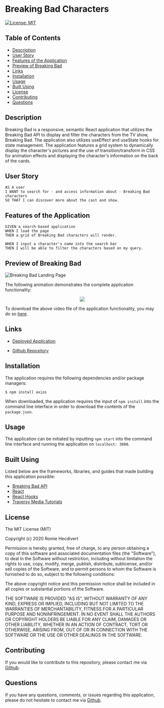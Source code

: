 # Breaking Bad Characters

[![License: MIT](https://img.shields.io/badge/License-MIT-yellow.svg)](https://opensource.org/licenses/MIT)

## Table of Contents
*  [Description](#description)
*  [User Story](#user-story)
*  [Features of the Application](#features-of-the-application)
*  [Preview of Breaking Bad](#preview-of-breaking-bad)
*  [Links](#links)
*  [Installation](#installation)
*  [Usage](#usage)
*  [Built Using](#built-using)
*  [License](#license)
*  [Contributing](#contributing)
*  [Questions](#questions)

## Description

Breaking Bad is a responsive, semantic React application that utilizes the Breaking Bad API to display and filter the characters from the TV show, Breaking Bad. The application also utilizes useEffect and useState hooks for state management. The application features a grid system to dynamically display the character's pictures and the use of transition/transform in CSS for animation effects and displaying the character's information on the back of the cards.

## User Story
~~~
AS A user  
I WANT to search for - and access information about - Breaking Bad characters  
SO THAT I can discover more about the cast and show.  
~~~

## Features of the Application
~~~
GIVEN a search-based application   
WHEN I load the page  
THEN a grid of Breaking Bad characters will render.  

WHEN I input a character's name into the search bar  
THEN I will be able to filter the characters based on my query.  
~~~

## Preview of Breaking Bad

![Breaking Bad Landing Page](assets/images/breakingBadLandingPage.png)

The following animation demonstrates the complete application functionality:

<p align="center">
  <img src="assets/videos/breakingBadFunctionalityPreview.gif">
</p>

To download the above video file of the application functionality, you may do so [here](https://github.com/rh9891/BreakingBad/blob/master/assets/videos/breakingBadFunctionalityPreview.mp4).

## Links

- [Deployed Application](https://breaking-bad-characters-with-react.netlify.app/)

- [Github Repository](https://github.com/rh9891/BreakingBad)

## Installation

The application requires the following dependencies and/or package managers:

~~~
$ npm install axios 
~~~

When downloaded, the application requires the input of `npm install` into the command line interface in order to download the contents of the `package.json`.

## Usage

The application can be initiated by inputting `npm start` into the command line interface and running the application on `localhost: 3000`.

## Built Using

Listed below are the frameworks, libraries, and guides that made building this application possible:

* [Breaking Bad API](https://breakingbadapi.com/)
* [React](https://reactjs.org/docs/getting-started.html)
* [React Hooks](https://reactjs.org/docs/hooks-intro.html)
* [Traversy Media Tutorials](https://www.traversymedia.com/)

## License

The MIT License (MIT)

Copyright (c) 2020 Romie Hecdivert

Permission is hereby granted, free of charge, to any person obtaining a copy of this software and associated documentation files (the "Software"), to deal in the Software without restriction, including without limitation the rights to use, copy, modify, merge, publish, distribute, sublicense, and/or sell copies of the Software, and to permit persons to whom the Software is furnished to do so, subject to the following conditions:

The above copyright notice and this permission notice shall be included in all copies or substantial portions of the Software.

THE SOFTWARE IS PROVIDED "AS IS", WITHOUT WARRANTY OF ANY KIND, EXPRESS OR IMPLIED, INCLUDING BUT NOT LIMITED TO THE WARRANTIES OF MERCHANTABILITY, FITNESS FOR A PARTICULAR PURPOSE AND NONINFRINGEMENT. IN NO EVENT SHALL THE AUTHORS OR COPYRIGHT HOLDERS BE LIABLE FOR ANY CLAIM, DAMAGES OR OTHER LIABILITY, WHETHER IN AN ACTION OF CONTRACT, TORT OR OTHERWISE, ARISING FROM, OUT OF OR IN CONNECTION WITH THE SOFTWARE OR THE USE OR OTHER DEALINGS IN THE SOFTWARE.

## Contributing

If you would like to contribute to this repository, please contact me via [Github](https://github.com/rh9891).

## Questions

If you have any questions, comments, or issues regarding this application, please do not hesitate to contact me via [Github](https://github.com/rh9891).